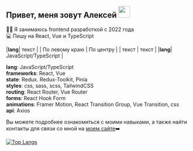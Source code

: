 ## Привет, меня зовут Алексей <img src="https://github.com/blackcater/blackcater/raw/main/images/Hi.gif" height="32"/></h1>

👨‍💻 Я занимаюсь frontend разработкой с 2022 года<br/>
💻 Пишу на React, Vue и TypeScript<br/>

|**lang**| текст |
| По левому краю | По центру |
| текст | текст |
|**lang**| JavaScript/TypeScript |

**lang**: JavaScript/TypeScript<br/>
**frameworks**: React, Vue<br/>
**state**: Redux. Redux-Toolkit, Pinia<br/>
**styles**: css, sass, scss, TailwindCSS<br/>
**routing**: React Router, Vue Router<br/>
**forms**: React Hook Form<br/>
**animations**: Framer Motion, React Transition Group, Vue Transition, css<br/>
**api**: Axios<br/>

Вы можете подробнее ознакомиться с моими навыками, а также найти контакты для связи со мной на [моем сайте](https://alexey-hohlov.github.io/)➡️ 

[![Top Langs](https://github-readme-stats.vercel.app/api/top-langs/?username=alexey-hohlov&layout=compact)](https://github.com/anuraghazra/github-readme-stats)
